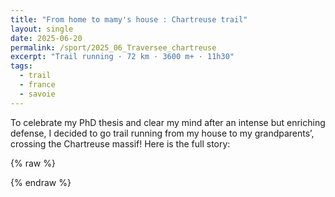 ```yaml
---
title: "From home to mamy's house : Chartreuse trail"
layout: single
date: 2025-06-20
permalink: /sport/2025_06_Traversee_chartreuse
excerpt: "Trail running · 72 km · 3600 m+ · 11h30"
tags:
  - trail
  - france
  - savoie
---
```


To celebrate my PhD thesis and clear my mind after an intense but enriching defense, I decided to go trail running from my house to my grandparents’, crossing the Chartreuse massif! Here is the full story:

{% raw %}
<div class="strava-embed-placeholder" 
     data-embed-type="activity" 
     data-embed-id="14864075842" 
     data-style="standard" 
     data-from-embed="false">
</div>
<script src="https://strava-embeds.com/embed.js"></script>
{% endraw %}